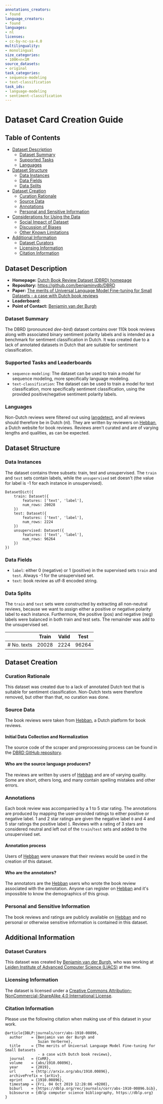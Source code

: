 ```yaml
---
annotations_creators:
- found
language_creators:
- found
languages:
- nl
licenses:
- cc-by-nc-sa-4.0
multilinguality:
- monolingual
size_categories:
- 100K<n<1M
source_datasets:
- original
task_categories:
- sequence-modeling
- text-classification
task_ids:
- language-modeling
- sentiment-classification
---
```


# Dataset Card Creation Guide

## Table of Contents
- [Dataset Description](#dataset-description)
  - [Dataset Summary](#dataset-summary)
  - [Supported Tasks](#supported-tasks-and-leaderboards)
  - [Languages](#languages)
- [Dataset Structure](#dataset-structure)
  - [Data Instances](#data-instances)
  - [Data Fields](#data-instances)
  - [Data Splits](#data-instances)
- [Dataset Creation](#dataset-creation)
  - [Curation Rationale](#curation-rationale)
  - [Source Data](#source-data)
  - [Annotations](#annotations)
  - [Personal and Sensitive Information](#personal-and-sensitive-information)
- [Considerations for Using the Data](#considerations-for-using-the-data)
  - [Social Impact of Dataset](#social-impact-of-dataset)
  - [Discussion of Biases](#discussion-of-biases)
  - [Other Known Limitations](#other-known-limitations)
- [Additional Information](#additional-information)
  - [Dataset Curators](#dataset-curators)
  - [Licensing Information](#licensing-information)
  - [Citation Information](#citation-information)

## Dataset Description

- **Homepage:** [Dutch Book Review Dataset (DBRD) homepage](https://benjaminvdb.github.io/DBRD)
- **Repository:** https://github.com/benjaminvdb/DBRD
- **Paper:** [The merits of Universal Language Model Fine-tuning for Small Datasets - a case with Dutch book reviews](https://arxiv.org/abs/1910.00896)
- **Leaderboard:** 
- **Point of Contact:** [Benjamin van der Burgh](benjaminvdb@gmail.com)

### Dataset Summary

The DBRD (pronounced *dee-bird*) dataset contains over 110k book reviews along with associated binary sentiment polarity labels and is intended as a benchmark for sentiment classification in Dutch. It was created due to a lack of annotated datasets in Dutch that are suitable for sentiment classification.

### Supported Tasks and Leaderboards

- `sequence-modeling`: The dataset can be used to train a model for sequence modeling, more specifically language modeling.
- `text-classification`: The dataset can be used to train a model for text classification, more specifically sentiment classification, using the provided positive/negative sentiment polarity labels.

### Languages

Non-Dutch reviews were filtered out using [langdetect](https://github.com/Mimino666/langdetect), and all reviews should therefore be in Dutch (nl). They are written by reviewers on [Hebban](https://www.hebban.nl), a Dutch website for book reviews. Reviews aren't curated and are of varying lengths and qualities, as can be expected.

## Dataset Structure

### Data Instances

The dataset contains three subsets: train, test and unsupervised. The `train` and `test` sets contain labels, while the `unsupervised` set doesn't (the value for label is -1 for each instance in unsupervised).

```
DatasetDict({
    train: Dataset({
        features: ['text', 'label'],
        num_rows: 20028
    })
    test: Dataset({
        features: ['text', 'label'],
        num_rows: 2224
    })
    unsupervised: Dataset({
        features: ['text', 'label'],
        num_rows: 96264
    })
})
```

### Data Fields

- `label`: either 0 (negative) or 1 (positive) in the supervised sets `train` and `test`. Always -1 for the unsupervised set.
- `text`: book review as utf-8 encoded string. 

### Data Splits

The `train` and `test` sets were constructed by extracting all non-neutral reviews, because we want to assign either a positive or negative polarity label to each instance. Furthermore, the positive (pos) and negative (neg) labels were balanced in both train and test sets. The remainder was add to the unsupervised set.

|                            | Train  | Valid | Test   |
| -----                      | ------ | ----- | ------ |
| # No. texts                | 20028  | 2224  | 96264  |

## Dataset Creation

### Curation Rationale

This dataset was created due to a lack of annotated Dutch text that is suitable for sentiment classification. Non-Dutch texts were therefore removed, but other than that, no curation was done.

### Source Data

The book reviews were taken from [Hebban](https://www.hebban.nl), a Dutch platform for book reviews.

#### Initial Data Collection and Normalization

The source code of the scraper and preprocessing process can be found in the [DBRD GitHub repository](https://github.com/benjaminvdb/DBRD).

#### Who are the source language producers?

The reviews are written by users of [Hebban](https://www.hebban.nl) and are of varying quality. Some are short, others long, and many contain spelling mistakes and other errors. 

### Annotations

Each book review was accompanied by a 1 to 5 star rating. The annotations are produced by mapping the user-provided ratings to either positive or negative label. 1 and 2 star ratings are given the negative label `0` and 4 and 5 star ratings the positive label `1`. Reviews with a rating of 3 stars are considered neutral and left out of the `train`/`test` sets and added to the unsupervised set.

#### Annotation process

Users of [Hebban](https://www.hebban.nl) were unaware that their reviews would be used in the creation of this dataset.

#### Who are the annotators?

The annotators are the [Hebban](https://www.hebban.nl) users who wrote the book review associated with the annotation. Anyone can register on [Hebban](https://www.hebban.nl) and it's impossible to know the demographics of this group. 

### Personal and Sensitive Information

The book reviews and ratings are publicly available on [Hebban](https://www.hebban.nl) and no personal or otherwise sensitive information is contained in this dataset.

## Additional Information

### Dataset Curators

This dataset was created by [Benjamin van der Burgh](mailto:benjaminvdb@gmail.com), who was working at [Leiden Institute of Advanced Computer Science (LIACS)](https://liacs.leidenuniv.nl/) at the time.

### Licensing Information

The dataset is licensed under a [Creative Commons Attribution-NonCommercial-ShareAlike 4.0 International License](https://creativecommons.org/licenses/by-nc-sa/4.0/).

### Citation Information

Please use the following citation when making use of this dataset in your work.

```
@article{DBLP:journals/corr/abs-1910-00896,
  author    = {Benjamin van der Burgh and
               Suzan Verberne},
  title     = {The merits of Universal Language Model Fine-tuning for Small Datasets
               - a case with Dutch book reviews},
  journal   = {CoRR},
  volume    = {abs/1910.00896},
  year      = {2019},
  url       = {http://arxiv.org/abs/1910.00896},
  archivePrefix = {arXiv},
  eprint    = {1910.00896},
  timestamp = {Fri, 04 Oct 2019 12:28:06 +0200},
  biburl    = {https://dblp.org/rec/journals/corr/abs-1910-00896.bib},
  bibsource = {dblp computer science bibliography, https://dblp.org}
}
```